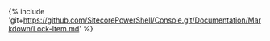 {% include 'git+https://github.com/SitecorePowerShell/Console.git/Documentation/Markdown/Lock-Item.md' %}
